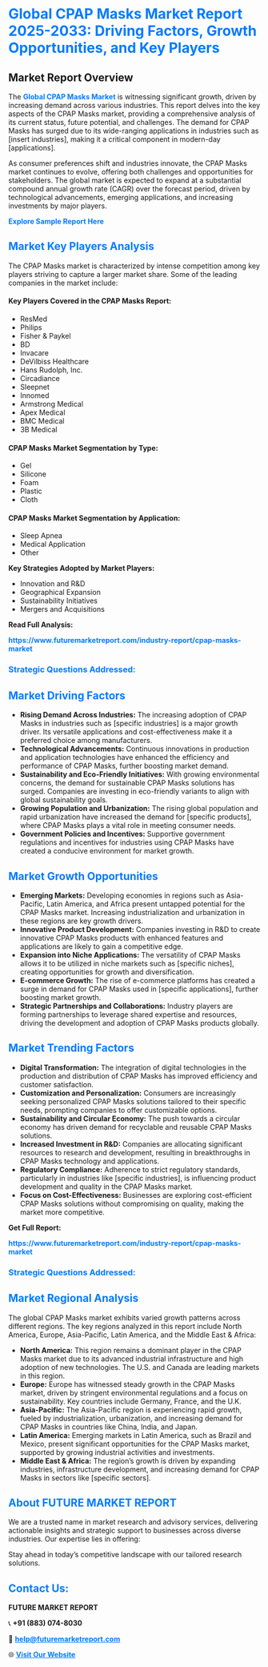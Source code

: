 <h1 style="color: #007BFF;">Global CPAP Masks Market Report 2025-2033: Driving Factors, Growth Opportunities, and Key Players</h1>

<section id="overview">
<h2>Market Report Overview</h2>
<p>The <a href="https://www.futuremarketreport.com/industry-report/cpap-masks-market" style="color: #007BFF; text-decoration: none;"><strong>Global CPAP Masks Market</strong></a> is witnessing significant growth, driven by increasing demand across various industries. This report delves into the key aspects of the CPAP Masks market, providing a comprehensive analysis of its current status, future potential, and challenges. The demand for CPAP Masks has surged due to its wide-ranging applications in industries such as [insert industries], making it a critical component in modern-day [applications].</p>
<p>As consumer preferences shift and industries innovate, the CPAP Masks market continues to evolve, offering both challenges and opportunities for stakeholders. The global market is expected to expand at a substantial compound annual growth rate (CAGR) over the forecast period, driven by technological advancements, emerging applications, and increasing investments by major players.</p>
</section>

<section id="overview">
<p><a href="https://www.futuremarketreport.com/request-sample/reportId=88660" style="color: #007BFF; text-decoration: none;"><strong>Explore Sample Report Here</strong></a></p>
</section>

<section id="key-players">
<h2 style="color: #007BFF;">Market Key Players Analysis</h2>
<p>The CPAP Masks market is characterized by intense competition among key players striving to capture a larger market share. Some of the leading companies in the market include:</p>
<h4>Key Players Covered in the CPAP Masks Report:</h4>
<ul><li>ResMed</li><li>Philips</li><li>Fisher &amp; Paykel</li><li>BD</li><li>Invacare</li><li>DeVilbiss Healthcare</li><li>Hans Rudolph, Inc.</li><li>Circadiance</li><li>Sleepnet</li><li>Innomed</li><li>Armstrong Medical</li><li>Apex Medical</li><li>BMC Medical</li><li>3B Medical</li></ul>
<h4>CPAP Masks Market Segmentation by Type:</h4>
<ul><li>Gel</li><li>Silicone</li><li>Foam</li><li>Plastic</li><li>Cloth</li></ul>

<h4>CPAP Masks Market Segmentation by Application:</h4>
<ul><li>Sleep Apnea</li><li>Medical Application</li><li>Other</li></ul>
<p><strong>Key Strategies Adopted by Market Players:</strong></p>
<ul>
<li>Innovation and R&D</li>
<li>Geographical Expansion</li>
<li>Sustainability Initiatives</li>
<li>Mergers and Acquisitions</li>
</ul>
</section>

<section>
<p><strong>Read Full Analysis: </strong></p><a href="https://www.futuremarketreport.com/industry-report/cpap-masks-market" style="color: #007BFF; text-decoration: none;"><strong>https://www.futuremarketreport.com/industry-report/cpap-masks-market</strong></a>
<h3 style="color: #007BFF;">Strategic Questions Addressed:</h3>
</section>

<section id="driving-factors">
<h2 style="color: #007BFF;">Market Driving Factors</h2>
<ul>
<li><strong>Rising Demand Across Industries:</strong> The increasing adoption of CPAP Masks in industries such as [specific industries] is a major growth driver. Its versatile applications and cost-effectiveness make it a preferred choice among manufacturers.</li>
<li><strong>Technological Advancements:</strong> Continuous innovations in production and application technologies have enhanced the efficiency and performance of CPAP Masks, further boosting market demand.</li>
<li><strong>Sustainability and Eco-Friendly Initiatives:</strong> With growing environmental concerns, the demand for sustainable CPAP Masks solutions has surged. Companies are investing in eco-friendly variants to align with global sustainability goals.</li>
<li><strong>Growing Population and Urbanization:</strong> The rising global population and rapid urbanization have increased the demand for [specific products], where CPAP Masks plays a vital role in meeting consumer needs.</li>
<li><strong>Government Policies and Incentives:</strong> Supportive government regulations and incentives for industries using CPAP Masks have created a conducive environment for market growth.</li>
</ul>
</section>

<section id="growth-opportunities">
<h2 style="color: #007BFF;">Market Growth Opportunities</h2>
<ul>
<li><strong>Emerging Markets:</strong> Developing economies in regions such as Asia-Pacific, Latin America, and Africa present untapped potential for the CPAP Masks market. Increasing industrialization and urbanization in these regions are key growth drivers.</li>
<li><strong>Innovative Product Development:</strong> Companies investing in R&D to create innovative CPAP Masks products with enhanced features and applications are likely to gain a competitive edge.</li>
<li><strong>Expansion into Niche Applications:</strong> The versatility of CPAP Masks allows it to be utilized in niche markets such as [specific niches], creating opportunities for growth and diversification.</li>
<li><strong>E-commerce Growth:</strong> The rise of e-commerce platforms has created a surge in demand for CPAP Masks used in [specific applications], further boosting market growth.</li>
<li><strong>Strategic Partnerships and Collaborations:</strong> Industry players are forming partnerships to leverage shared expertise and resources, driving the development and adoption of CPAP Masks products globally.</li>
</ul>
</section>

<section id="trending-factors">
<h2 style="color: #007BFF;">Market Trending Factors</h2>
<ul>
<li><strong>Digital Transformation:</strong> The integration of digital technologies in the production and distribution of CPAP Masks has improved efficiency and customer satisfaction.</li>
<li><strong>Customization and Personalization:</strong> Consumers are increasingly seeking personalized CPAP Masks solutions tailored to their specific needs, prompting companies to offer customizable options.</li>
<li><strong>Sustainability and Circular Economy:</strong> The push towards a circular economy has driven demand for recyclable and reusable CPAP Masks solutions.</li>
<li><strong>Increased Investment in R&D:</strong> Companies are allocating significant resources to research and development, resulting in breakthroughs in CPAP Masks technology and applications.</li>
<li><strong>Regulatory Compliance:</strong> Adherence to strict regulatory standards, particularly in industries like [specific industries], is influencing product development and quality in the CPAP Masks market.</li>
<li><strong>Focus on Cost-Effectiveness:</strong> Businesses are exploring cost-efficient CPAP Masks solutions without compromising on quality, making the market more competitive.</li>
</ul>
</section>

<section>
<p><strong>Get Full Report: </strong></p><a href="https://www.futuremarketreport.com/industry-report/cpap-masks-market" style="color: #007BFF; text-decoration: none;"><strong>https://www.futuremarketreport.com/industry-report/cpap-masks-market</strong></a>
<h3 style="color: #007BFF;">Strategic Questions Addressed:</h3>
</section>


<section id="regional-analysis">
<h2 style="color: #007BFF;">Market Regional Analysis</h2>
<p>The global CPAP Masks market exhibits varied growth patterns across different regions. The key regions analyzed in this report include North America, Europe, Asia-Pacific, Latin America, and the Middle East & Africa:</p>
<ul>
<li><strong>North America:</strong> This region remains a dominant player in the CPAP Masks market due to its advanced industrial infrastructure and high adoption of new technologies. The U.S. and Canada are leading markets in this region.</li>
<li><strong>Europe:</strong> Europe has witnessed steady growth in the CPAP Masks market, driven by stringent environmental regulations and a focus on sustainability. Key countries include Germany, France, and the U.K.</li>
<li><strong>Asia-Pacific:</strong> The Asia-Pacific region is experiencing rapid growth, fueled by industrialization, urbanization, and increasing demand for CPAP Masks in countries like China, India, and Japan.</li>
<li><strong>Latin America:</strong> Emerging markets in Latin America, such as Brazil and Mexico, present significant opportunities for the CPAP Masks market, supported by growing industrial activities and investments.</li>
<li><strong>Middle East & Africa:</strong> The region’s growth is driven by expanding industries, infrastructure development, and increasing demand for CPAP Masks in sectors like [specific sectors].</li>
</ul>
</section>

<footer>
<h2 style="color: #007BFF;">About FUTURE MARKET REPORT</h2>
<p>We are a trusted name in market research and advisory services, delivering actionable insights and strategic support to businesses across diverse industries. Our expertise lies in offering:</p>

<p>Stay ahead in today’s competitive landscape with our tailored research solutions.</p>

<h2 style="color: #007BFF;">Contact Us:</h2>
<p><strong>FUTURE MARKET REPORT</strong></p>
<p>📞 <strong>+91 (883) 074-8030</strong></p>
<p>📧 <strong><a href="mailto:help@futuremarketreport.com" style="color: #007BFF;">help@futuremarketreport.com</a></strong></p>
<p>🌐 <strong><a href="https://www.futuremarketreport.com/" style="color: #007BFF;">Visit Our Website</a></strong></p>
</footer>